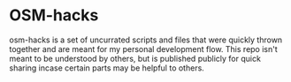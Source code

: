 # OSM-hacks

osm-hacks is a set of uncurrated scripts and files that were quickly thrown together and are meant for my personal development flow. This repo isn't meant to be understood by others, but is published publicly for quick sharing incase certain parts may be helpful to others.
